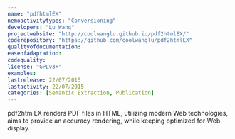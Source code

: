 ```yaml
---
name: "pdfhtmlEX"
nemoactivitytypes: "Conversioning"
developers: "Lu Wang"
projectwebsite: "http://coolwanglu.github.io/pdf2htmlEX/"
coderepository: "https://github.com/coolwanglu/pdf2htmlEX"
qualityofdocumentation: 
easeofadaptation: 
codequality: 
license: "GPLv3+"
examples: 
lastrelease: 22/07/2015
lastactivity: 22/07/2015
categories: [Semantic Extraction, Publication]
---
```

pdf2htmlEX renders PDF files in HTML, utilizing modern Web technologies, aims to provide an accuracy rendering, while keeping optimized for Web display.
